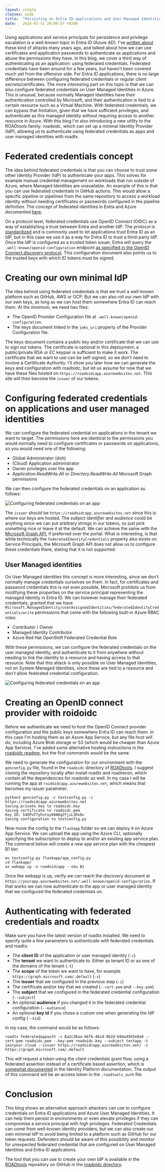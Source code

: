 ```yaml
---
layout: single
classes: wide
title:  "Persisting on Entra ID applications and User Managed Identities with Federated Credentials"
date:   2024-07-31 20:00:57 +0200
---
```


Using applications and service principals for persistence and privilege escalation is a well-known topic in Entra ID (Azure AD). I've [written about](/azure-ad-privilege-escalation-application-admin/) these kind of attacks many years ago, and talked about how we can use certificates and application passwords to authenticate as applications and abuse the permissions they have. In this blog, we cover a third way of authenticating as an application: using federated credentials. Federated credentials have been around for a few years, but haven't been covered much yet from the offensive side. For Entra ID applications, there is no large difference between configuring federated credentials or regular client secrets/certificates. The more interesting part on this topic is that we can also configure federated credentials on User Managed Identities in Azure. This is unusual, because normally Managed Identities have their authentication controlled by Microsoft, and their authentication is tied to a certain resource such as a Virtual Machine. With federated credentials, we can bypass that limitation, given that we have sufficient privileges, and authenticate as this managed identity without requiring access to another resource in Azure. With this blog I'm also introducing a new utility to the ROADtools family: roadoidc, which can set up a minimal Identity Provider (IdP), allowing us to authenticate using federated credentials as apps and user managed identities with roadtx.

# Federated credentials concept
The idea behind federated credentials is that you can choose to trust some other Identity Provider (IdP) to authenticate your apps. This solves for example manual credential management on workloads that run outside of Azure, where Managed Identities are unavailable. An example of this is that you can use federated credentials in GitHub actions. This would allow a specific pipeline or pipelines from the same repository to access a workload identity without needing certificates or passwords configured in the pipeline definition. The concept of federated identities in Entra and Azure documented [here](https://learn.microsoft.com/en-us/entra/workload-id/workload-identity-federation).

On a protocol level, federated credentials use OpenID Connect (OIDC) as a way of establishing a trust between Entra and another IdP. The protocol is [standardized](https://openid.net/specs/openid-connect-core-1_0.html) and is commonly used to let applications trust Entra ID as an IdP, but in this case we use it as a way for Entra ID to trust a third-party IdP. Once the IdP is configured as a trusted token issuer, Entra will query the `.well-known/openid-configuration` endpoint [as specified in the OpenID Connect discovery protocol](https://openid.net/specs/openid-connect-discovery-1_0.html). This configuration document also points us to the trusted keys with which ID tokens must be signed.

# Creating our own minimal IdP
The idea behind using federated credentials is that we trust a well-known platform such as GitHub, AWS or GCP. But we can also roll our own IdP with our own keys, as long as we can host them somewhere Entra ID can reach them. At the minimum, we need two files:

* The OpenID Provider Configuration file at `.well-known/openid-configuration`.
* The keys document linked in the `jwks_uri` property of the Provider Configuration file.

The keys document contains a public key and/or certificate that we can use to sign our tokens. The certificate is optional in this deployment, a public/private RSA or EC keypair is sufficient to make it work. The certificate that we want to use can be self-signed, so we don't need to involve a Certificate Authority. I'll show you later how we can generate the keys and configuration with roadoidc, but let us assume for now that we have these files hosted on `https://roadoidcapp.azurewebsites.net`. This site will then become the `issuer` of our tokens.

# Configuring federated credentials on applications and user managed identities
We can configure the federated credential on applications in the tenant we want to target. The permissions here are identical to the permissions you would normally need to configure certificates or passwords on applications, so you would need one of the following:

* Global Administrator (doh)
* (Cloud) Application administrator
* Owner privileges over the app
* *Application.ReadWrite.All* or *Directory.ReadWrite.All* Microsoft Graph permissions

We can then configure the federated credentials on an application as follows:

![Configuring federated credentials on an app](/assets/img/oidc/federatedcredentials-app.png)

The `issuer` should be `https://roadoidcapp.azurewebsites.net` since this is where our keys are hosted. The *subject identifier* and *audience* could be anything since we can put arbitrary strings in our tokens, so just pick something nice or leave it at the default. We can achieve the same with the [Microsoft Graph API](https://learn.microsoft.com/en-us/graph/api/application-post-federatedidentitycredentials?view=graph-rest-1.0&tabs=http), if preferred over the portal. What is interesting, is that while technically the `federatedIdentityCredentials` property also exists on Service Principals, the Microsoft Graph API does not allow us to configure these credentials there, stating that it is not supported.

## User Managed identities
On User Managed identities this concept is more interesting, since we don't normally manage credentials ourselves on them. In fact, for certificates and password credentials this is not even possible, Microsoft prohibits us from modifying these properties on the service principal representing the managed identity in Entra ID. We can however manage their federated credentials, granted that we have `Microsoft.ManagedIdentity/userAssignedIdentities/federatedIdentityCredentials/write` permissions that come with the following built-in Azure RBAC roles:

* Contributor / Owner
* Managed Identity Contributor
* Azure Red Hat OpenShift Federated Credential Role

With these permissions, we can configure the federated credentials on the user managed identity, and authenticate to it from anywhere without needing to link the identity to a resource and having access to that resource. Note that this attack is only possible on User Managed Identities, not on System Managed Identities, since these are tied to a resource and don't allow federated credential configuration.

![Configuring federated credentials on an app](/assets/img/oidc/federatedcredentials-managed-identity.png)

# Creating an OpenID connect provider with roidoidc
Before we authenticate we need to host the OpenID Connect provider configuration and the public keys somewhere Entra ID can reach them. In this case I'm hosting them as an Azure App Service, but any file host will do, including Azure Blob storage or S3 (which would be cheaper than Azure App Service). I've added some alternative hosting instructions in the [roadoidc readme](https://github.com/dirkjanm/ROADtools/tree/master/roadoidc), but the first commands would be the same.

We need to generate the configuration for our environment with the `genconfig.py` file, found in the `roadoidc` directory of [ROADtools](). I suggest cloning the repository locally after install roadtx and roadrecon, which contain all the dependencies for roadoidc as well. In my case I will be running the app at `roidoidcapp.azurewebsites.net`, which means that becomes my issuer parameter.

```
python3 genconfig.py -c testconfig.py -i https://roadoidcapp.azurewebsites.net
Saving private key to roadoidc.key
Saving certificate to roadoidc.pem
Key ID: 54XPuTfyhvtuy94A6g2YjiL3Rx8=
Saving configuration to testconfig.py
```

Now move the config to the `flaskapp` folder so we can deploy it on Azure App Service. We can upload the app using the Azure CLI, optionally specifying the subscription to deploy to and/or an existing app service plan. The command below will create a new app service plan with the cheapest B1 tier:

```
mv testconfig.py flaskapp/app_config.py
cd flaskapp/
az webapp up -n roadoidcapp --sku B1
```

Once the webapp is up, verify we can reach the discovery document at `https://yourapp.azurewebsites.net/.well-known/openid-configuration`. If that works we can now authenticate to the app or user managed identity that we configured the federated credentials on.

# Authenticating with federated credentials and roadtx
Make sure you have the latest version of roadtx installed. We need to specify quite a few parameters to authenticate with federated credentials and roadtx:

* The **client ID** of the application or user managed identity (`-c`)
* The **tenant** we want to authenticate to. Either as tenant ID or as one of the domains of the tenant (`-t`)
* The **scope** of the token we want to have, for example `https://graph.microsoft.com/.default` (`-s`)
* The **issuer** that we configured in the previous stap (`-i`)
* The certificate and/or key that we created (`--cert-pem` and `--key-pem`)
* The **subject** that we configured in the federated credential configuration (`--subject`)
* An optional **audience** if you changed it in the federated credential configuration (`--audience`)
* An optional **key id** if you chose a custom one when generating the IdP config (`--kid`)

In my case, the command would be as follows:

```
roadtx federatedappauth -c 8a2c36aa-66fb-46cd-9b2d-b94a4945e0a9 --cert-pem roadoidc.pem --key-pem roadoidc.key --subject testapp -t iminyour.cloud --issuer https://roadoidcapp.azurewebsites.net/ -s https://graph.microsoft.com/.default 
```

This will request a token using the client credentials grant flow, using a federated assertion instead of a certificate based assertion, which is [somewhat documented](https://learn.microsoft.com/en-us/entra/identity-platform/v2-oauth2-client-creds-grant-flow#third-case-access-token-request-with-a-federated-credential) in the Identity Platform documentation. The output of this command will be an access token in the `.roadtools_auth` file.

# Conclusion
This blog shows an alternative approach attackers can use to configure credentials on Entra ID applications and Azure User Managed Identities. It can help them persist in environments or even elevate privileges if they can compromise a service principal with high privileges. Federated Credentials can come from well-known identity providers, but we can also create our own minimal IdP to avoid being limited to a platform such as GitHub for our token requests. Defenders should be aware of this possibility and monitor for unexpected federated credential that are configured on User Managed Identities and Entra ID applications.

The tool that you can use to create your own IdP is available in the [ROADtools](https://github.com/dirkjanm/ROADtools) repository on GitHub in the [roadoidc directory](https://github.com/dirkjanm/ROADtools/tree/master/roadoidc).
